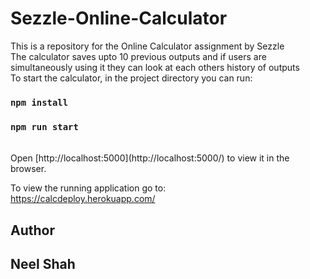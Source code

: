 # Sezzle-Online-Calculator

This is a repository for the Online Calculator assignment by Sezzle   
The calculator saves upto 10 previous outputs and if users are simultaneously using it they can look at each others history of outputs   
To start the calculator, in the project directory you can run:  

### `npm install`

### `npm run start`

<br>
Open [http://localhost:5000](http://localhost:5000/) to view it in the browser.  
<br>

To view the running application go to:  
https://calcdeploy.herokuapp.com/


## Author

## Neel Shah
